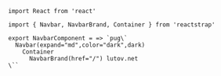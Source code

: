     import React from 'react'

    import { Navbar, NavbarBrand, Container } from 'reactstrap'

    export NavbarComponent = => `pug\`
      Navbar(expand="md",color="dark",dark)
        Container
          NavbarBrand(href="/") lutov.net
    \``

